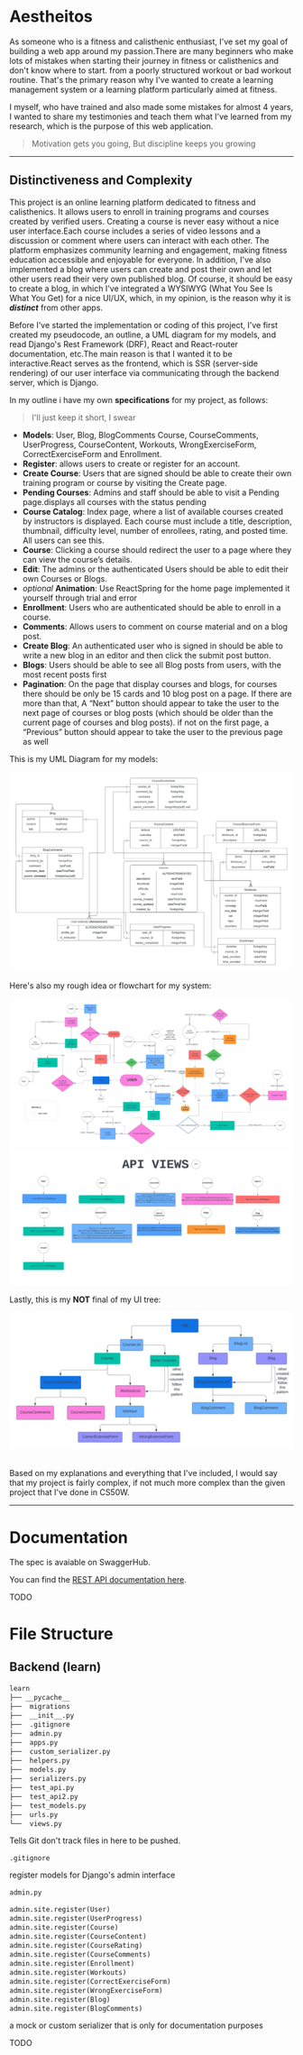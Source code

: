 # Aestheitos

As someone who is a fitness and calisthenic enthusiast, I've set my goal of building a web app around my passion.There are many beginners who make lots of mistakes when starting their journey in fitness or calisthenics and don't know where to start. from a poorly structured workout or bad workout routine. That's the primary reason why I've wanted to create a learning management system or a learning platform particularly aimed at fitness.

I myself, who have trained and also made some mistakes for almost 4 years, I wanted to share my testimonies and teach them what I've learned from my research, which is the purpose of this web application.


> Motivation gets you going, But discipline keeps you growing

---

## Distinctiveness and Complexity

This project is an online learning platform dedicated to fitness and calisthenics. It allows users to enroll in training programs and courses created by verified users. Creating a course is never easy without a nice user interface.Each course includes a series of video lessons and a discussion or comment where users can interact with each other. The platform emphasizes community learning and engagement, making fitness education accessible and enjoyable for everyone. In addition, I've also implemented a blog where users can create and post their own and let other users read their very own published blog. Of course, it should be easy to create a blog, in which I've integrated a WYSIWYG (What You See Is What You Get) for a nice UI/UX, which, in my opinion, is the reason why it is ***distinct*** from other apps.

Before I've started the implementation or coding of this project, I've first created my pseudocode, an outline, a UML diagram for my models, and read Django's Rest Framework (DRF), React and React-router documentation, etc.The main reason is that I wanted it to be interactive.React serves as the frontend, which is SSR (server-side rendering) of our user interface via communicating through the backend server, which is Django.

In my outline i have my own **specifications** for my project, as follows:

> I'll just keep it short, I swear
    
- **Models**: User, Blog, BlogComments Course, CourseComments, UserProgress, CourseContent, Workouts, WrongExerciseForm, CorrectExerciseForm and Enrollment.
- **Register**: allows users to create or register for an account.
- **Create Course**: Users that are signed should be able to create their own training program or course by visiting the Create page.
- **Pending Courses**: Admins and staff should be able to visit a Pending page.displays all courses with the status pending
- **Course Catalog**: Index page, where a list of available courses created by instructors is displayed. Each course must include a title, description, thumbnail, difficulty level, number of enrollees, rating, and posted time. All users can see this.
- **Course**: Clicking a course should redirect the user to a page where they can view the course’s details.
- **Edit**: The admins or the authenticated Users should be able to edit their own Courses or Blogs.
- *optional* **Animation**: Use ReactSpring for the home page implemented it yourself through trial and error
- **Enrollment**: Users who are authenticated should be able to enroll in a course.
- **Comments**: Allows users to comment on course material and on a blog post.
- **Create Blog**: An authenticated user who is signed in should be able to write a new blog in an editor and then click the submit post button.
- **Blogs**: Users should be able to see all Blog posts from users, with the most recent posts first
- **Pagination**: On the page that display courses and blogs, for courses there should be only be 15 cards and 10 blog post on a page. If there are more than that, A “Next” button should appear to take the user to the next page of courses or blog posts (which should be older than the current page of courses and blog posts). if not on the first page, a “Previous” button should appear to take the user to the previous page as well

This is my UML Diagram for my models:

![UML diagram of my Django model that i've created in lucidchart](/images/images/Capstone.jpeg)
  
Here's also my rough idea or flowchart for my system:

![Flowchart of my LMS that i've created in lucidchart](/images/images/APP%20FLOW%20-%20UI%20FLOW.jpeg)
![Flowchart of my LMS that i've created in lucidchart](/images/images/APP%20FLOW%20-%20UI%20FLOW-2.jpeg)

Lastly, this is my **NOT** final of my UI tree:

![UI TREE of my Frontend that i've created in lucidchart](/images/images/Capstone%20UI%20TREE%20-%20hiearchy%20(React).jpeg)
 

Based on my explanations and everything that I've included, I would say that my project is fairly complex, if not much more complex than the given project that I've done in CS50W.

---

# Documentation

The spec is avaiable on SwaggerHub.

You can find the [REST API documentation here](https://app.swaggerhub.com/apis-docs/jerichokunserrano_gmail.com/AestheitosLMS/1.0.0).

TODO


# File Structure

## Backend (learn)

    learn
    ├── __pycache__
    ├──  migrations
    ├──  __init__.py 
    ├──  .gitignore 
    ├──  admin.py
    ├──  apps.py 
    ├──  custom_serializer.py
    ├──  helpers.py
    ├──  models.py
    ├──  serializers.py
    ├──  test_api.py
    ├──  test_api2.py
    ├──  test_models.py
    ├──  urls.py
    └──  views.py

Tells Git don't track files in here to be pushed.

    .gitignore


register models for Django's admin interface

    admin.py
```
admin.site.register(User)
admin.site.register(UserProgress)
admin.site.register(Course)
admin.site.register(CourseContent)
admin.site.register(CourseRating)
admin.site.register(CourseComments)
admin.site.register(Enrollment)
admin.site.register(Workouts)
admin.site.register(CorrectExerciseForm)
admin.site.register(WrongExerciseForm)
admin.site.register(Blog)
admin.site.register(BlogComments)
```

a mock or custom serializer that is only for documentation purposes

TODO


    


    



 


    







